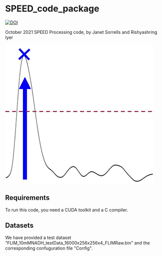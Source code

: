 # SPEED_code_package
[![DOI](https://zenodo.org/badge/DOI/10.1364/zenodo.OE.439675.svg)](https://doi.org/10.1364/OE.439675)


October 2021
SPEED Processing code, by Janet Sorrells and Rishyashring Iyer


![fig](assets/thumbnail.jpg)


## Requirements
To run this code, you need a CUDA toolkit and a C compiler. 

## Datasets
We have provided a test dataset "FLIM_10mMNADH_testData_16000x256x256x4_FLIMRaw.bin" and the corresponding confuguration file "Config".
